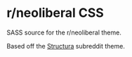 # r/neoliberal CSS

SASS source for the r/neoliberal theme.

Based off the [Structura](https://www.reddit.com/r/Structura/) subreddit theme.
